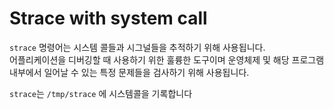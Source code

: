# Strace with system call

`strace` 명령어는 시스템 콜들과 시그널들을 추적하기 위해 사용됩니다. \
어플리케이션을 디버깅할 때 사용하기 위한 훌륭한 도구이며 운영체제 및 해당 프로그램 내부에서 일어날 수 있는 특정 문제들을 검사하기 위해 사용됩니다.

`strace`는 `/tmp/strace` 에 시스템콜을 기록합니다
